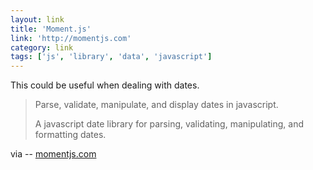 ```yaml
---
layout: link
title: 'Moment.js'
link: 'http://momentjs.com'
category: link
tags: ['js', 'library', 'data', 'javascript']
---
```


This could be useful when dealing with dates.

> Parse, validate, manipulate, and display dates in javascript.
>
> A javascript date library for parsing, validating, manipulating, and formatting dates.

via -- [momentjs.com](http://momentjs.com)